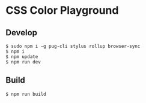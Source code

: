 # CSS Color Playground

## Develop

```
$ sudo npm i -g pug-cli stylus rollup browser-sync
$ npm i
$ npm update
$ npm run dev
```

## Build

```
$ npm run build
```
